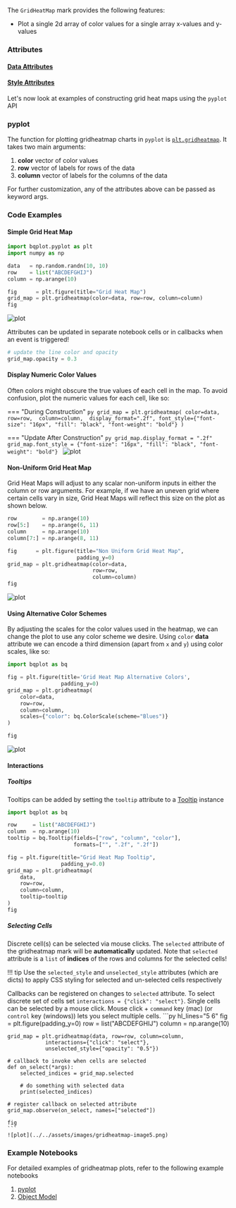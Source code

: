 The `GridHeatMap` mark provides the following features:

* Plot a single 2d array of color values for a single array x-values and y-values

### Attributes

#### [Data Attributes](../../api/marks.md#bqplot.marks.GridHeatMap--data-attributes)

#### [Style Attributes](../../api/marks.md#bqplot.marks.GridHeatMap--style-attributes)


Let's now look at examples of constructing grid heat maps using the `pyplot` API

### pyplot
The function for plotting gridheatmap charts in `pyplot` is [`plt.gridheatmap`](../../api/pyplot.md#bqplot.pyplot.gridheatmap). It takes two main arguments:

1. __color__ vector of color values 
1. __row__ vector of labels for rows of the data
2. __column__ vector of labels for the columns of the data

For further customization, any of the attributes above can be passed as keyword args.

### Code Examples
#### Simple Grid Heat Map
```py hl_lines="9"
import bqplot.pyplot as plt
import numpy as np

data   = np.random.randn(10, 10)
row    = list("ABCDEFGHIJ")
column = np.arange(10)

fig      = plt.figure(title="Grid Heat Map")
grid_map = plt.gridheatmap(color=data, row=row, column=column)
fig
```
![plot](../../assets/images/gridheatmap-image1.png)
    
Attributes can be updated in separate notebook cells or in callbacks when an event is triggered!
```py
# update the line color and opacity
grid_map.opacity = 0.3
```

#### Display Numeric Color Values
Often colors might obscure the true values of each cell in the map. To avoid confusion, plot the numeric values for each cell, like so:
    
=== "During Construction"
    ```py
    grid_map = plt.gridheatmap(
        color=data, 
        row=row, 
        column=column, 
        display_format=".2f",
        font_style={"font-size": "16px", "fill": "black", "font-weight": "bold"}
    )
    ```

=== "Update After Construction"
    ```py
    grid_map.display_format = ".2f"
    grid_map.font_style = {"font-size": "16px", "fill": "black", "font-weight": "bold"}
    ```
![plot](../../assets/images/gridheatmap-image2.png)

#### Non-Uniform Grid Heat Map
Grid Heat Maps will adjust to any scalar non-uniform inputs in either the column or row arguments. For example, if we have an uneven grid where certain cells vary in size, Grid Heat Maps will reflect this size on the plot as shown below. 

```py hl_lines="9"
row        = np.arange(10)
row[5:]    = np.arange(6, 11)
column     = np.arange(10)
column[7:] = np.arange(8, 11)

fig      = plt.figure(title="Non Uniform Grid Heat Map", 
                      padding_y=0)
grid_map = plt.gridheatmap(color=data, 
                           row=row, 
                           column=column)
fig
```
![plot](../../assets/images/gridheatmap-image3.png)


#### Using Alternative Color Schemes
By adjusting the scales for the color values used in the heatmap, we can change the plot to use any color scheme we desire. 
Using `color` __data__ attribute we can encode a third dimension (apart from `x` and `y`) using color scales, like so:

```py hl_lines="3 4 10 12"
import bqplot as bq

fig = plt.figure(title='Grid Heat Map Alternative Colors', 
                 padding_y=0)
grid_map = plt.gridheatmap(
    color=data, 
    row=row, 
    column=column,
    scales={"color": bq.ColorScale(scheme="Blues")}
)

fig
```
![plot](../../assets/images/gridheatmap-image4.png)

#### Interactions
##### Tooltips
Tooltips can be added by setting the `tooltip` attribute to a [Tooltip](../../api/tooltip.md) instance

```py hl_lines="6 8"
import bqplot as bq

row     = list("ABCDEFGHIJ")
column  = np.arange(10)
tooltip = bq.Tooltip(fields=["row", "column", "color"], 
                     formats=["", ".2f", ".2f"])

fig = plt.figure(title="Grid Heat Map Tooltip", 
                 padding_y=0.0)
grid_map = plt.gridheatmap(
    data,
    row=row,
    column=column,
    tooltip=tooltip
)
fig
```

##### Selecting Cells
Discrete cell(s) can be selected via mouse clicks. The `selected` attribute of the gridheatmap mark will be __automatically__ updated. Note that `selected` attribute is a `list` of __indices__ of the rows and columns for the selected cells!

!!! tip
    Use the `selected_style` and `unselected_style` attributes (which are dicts) to apply CSS styling for selected and un-selected cells respectively

Callbacks can be registered on changes to `selected` attribute. To select discrete set of cells set `interactions = {"click": "select"}`. Single cells can be selected by a mouse click. Mouse click + `command` key (mac) (or `control` key (windows)) lets you select multiple cells.
    ```py hl_lines="5 6"
    fig = plt.figure(padding_y=0)
    row = list("ABCDEFGHIJ")
    column = np.arange(10)

    grid_map = plt.gridheatmap(data, row=row, column=column,
                interactions={"click": "select"},
                unselected_style={"opacity": "0.5"})

    # callback to invoke when cells are selected
    def on_select(*args):
        selected_indices = grid_map.selected

        # do something with selected data
        print(selected_indices)

    # register callback on selected attribute
    grid_map.observe(on_select, names=["selected"])

    fig
    ```
    ![plot](../../assets/images/gridheatmap-image5.png)

### Example Notebooks
For detailed examples of gridheatmap plots, refer to the following example notebooks

1. [pyplot](https://github.com/bqplot/bqplot/blob/master/examples/Marks/Pyplot/GridHeatMap.ipynb)
2. [Object Model](https://github.com/bqplot/bqplot/blob/master/examples/Marks/Object%20Model/GridHeatMap.ipynb)